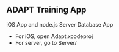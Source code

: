 ## ADAPT Training App
 iOS App and node.js Server Database App

- For iOS, open Adapt.xcodeproj
- For server, go to Server/

